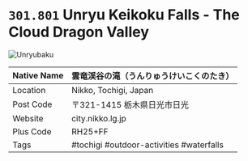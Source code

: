 # `301.801` Unryu Keikoku Falls - The Cloud Dragon Valley

![](https://www.japan-guide.com/blog/peaks/g/180223_25.jpg "Unryubaku")

| Native Name 	| 雲竜渓谷の滝（うんりゅうけいこくのたき） 	|
|-------------	|------------------------------------------	|
| Location    	| Nikko, Tochigi, Japan                    	|
| Post Code   	| 〒321-1415 栃木県日光市日光              	|
| Website     	| city.nikko.lg.jp                         	|
| Plus Code   	| RH25+FF                                  	|
| Tags        	| #tochigi #outdoor-activities #waterfalls 	|

